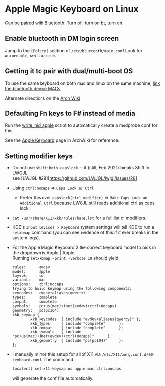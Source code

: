 # Apple Magic Keyboard on Linux

Can be paired with Bluetooth. Turn off, turn on bt, turn on.

## Enable bluetooth in DM login screen

Jump to the `[Policy]` section of `/etc/bluetooth/main.conf`
Look for `AutoEnable`, set it to `true`.

## Getting it to pair with dual/multi-boot OS

To use the same keyboard on both mac and linux on the same machine, [link the
bluetooth device MACs](https://askubuntu.com/questions/948417/how-can-i-use-the-same-bluetooth-keyboard-and-mouse-with-both-macos-and-ubuntu)

Alternate directions on the [Arch Wiki](https://wiki.archlinux.org/index.php/Bluetooth#Dual_boot_pairing)

## Defaulting Fn keys to F# instead of media

Run the [write_hid_apple](./write_hid_apple) script to automatically create
a modprobe conf for this.

See the [Apple Keyboard](https://wiki.archlinux.org/index.php/Apple_Keyboard)
page in ArchWiki for reference.

## Setting modifier keys

- Do not use `shift:both_capslock` -- it (still, Feb 2021) breaks Shift in
  LWGJL.  
      see [LWJGL #28][https://github.com/LWJGL/lwjgl/issues/28]
- Using `ctrl:nocaps` => `Caps Lock as Ctrl`
    - Prefer this over `capslock(ctrl_modifier)` => `Make Caps Lock an
      Additional Ctrl` because LWGJL still reads additional ctrl as caps lock.
- `cat /usr/share/X11/xkb/rules/base.lst` for a full list of modifiers.

- KDE's `Input Devices > Keyboard` system settings will tell KDE to run
  a `setxbmap` command (you can see evidence of this if it ever breaks in the
  system logs).
- For the Apple Magic Keyboard 2 the correct keyboard model to pick in the
  dropdown is Apple | Apple.  
  Running `setxkbmap -print -verbose 10` should yield:

    ```plain
    rules:      evdev
    model:      apple
    layout:     us
    variant:    mac
    options:    ctrl:nocaps
    Trying to build keymap using the following components:
    keycodes:   evdev+aliases(qwerty)
    types:      complete
    compat:     complete
    symbols:    pc+us(mac)+inet(evdev)+ctrl(nocaps)
    geometry:   pc(pc104)
    xkb_keymap {
            xkb_keycodes  { include "evdev+aliases(qwerty)" };
            xkb_types     { include "complete"      };
            xkb_compat    { include "complete"      };
            xkb_symbols   { include "pc+us(mac)+inet(evdev)+ctrl(nocaps)"      };
            xkb_geometry  { include "pc(pc104)"     };
    };
    ```

- I manually mirror this setup for all of X11 via
  `/etc/X11/xorg.conf.d/00-keyboard.conf`. The command

  ```sh
  localectl set-x11-keymap us apple mac ctrl:nocaps
  ```

  will generate the conf file automatically.

